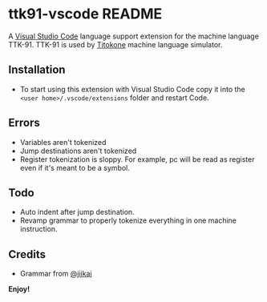 # ttk91-vscode README

A [Visual Studio Code](https://code.visualstudio.com/) language support extension for the machine language TTK-91.
TTK-91 is used by [Titokone](https://github.com/titokone/titokone) machine language simulator.

## Installation

-   To start using this extension with Visual Studio Code copy it into the `<user home>/.vscode/extensions` folder and restart Code.

## Errors

-   Variables aren't tokenized
-   Jump destinations aren't tokenized
-   Register tokenization is sloppy. For example, pc will be read as register even if it's meant to be a symbol.

## Todo

-   Auto indent after jump destination.
-   Revamp grammar to properly tokenize everything in one machine instruction.

## Credits

-   Grammar from [@jiikai](https://github.com/jiikai/language-ttk91)

**Enjoy!**

